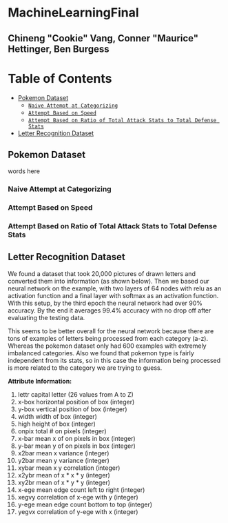 # MachineLearningFinal
## Chineng "Cookie" Vang, Conner "Maurice" Hettinger, Ben Burgess

# Table of Contents
- [Pokemon Dataset](#pokemonDataset)
    - [`Naive Attempt at Categorizing`](#naitveAttempt)  
    - [`Attempt Based on Speed`](#speedAttempt)
    - [`Attempt Based on Ratio of Total Attack Stats to Total Defense Stats`](#ratioAttempt)
- [Letter Recognition Dataset](#letterRecognition)

## Pokemon Dataset
words here

### Naive Attempt at Categorizing
### Attempt Based on Speed
### Attempt Based on Ratio of Total Attack Stats to Total Defense Stats

## Letter Recognition Dataset
We found a dataset that took 20,000 pictures of drawn letters and converted them into information (as shown below). Then we based our neural network on the example, with two layers of 64 nodes with relu as an activation function and a final layer with softmax as an activation function. With this setup, by the third epoch the neural network had over 90% accuracy. By the end it averages 99.4% accuracy with no drop off after evaluating the testing data. 

This seems to be better overall for the neural network because there are tons of examples of letters being processed from each category (a-z). Whereas the pokemon dataset only had 600 examples with extremely imbalanced categories. Also we found that pokemon type is fairly independent from its stats, so in this case the information being processed is more related to the category we are trying to guess. 

**Attribute Information:**
1. lettr capital letter (26 values from A to Z)
2. x-box horizontal position of box (integer)
3. y-box vertical position of box (integer)
4. width width of box (integer)
5. high height of box (integer)
6. onpix total # on pixels (integer)
7. x-bar mean x of on pixels in box (integer)
8. y-bar mean y of on pixels in box (integer)
9. x2bar mean x variance (integer)
10. y2bar mean y variance (integer)
11. xybar mean x y correlation (integer)
12. x2ybr mean of x * x * y (integer)
13. xy2br mean of x * y * y (integer)
14. x-ege mean edge count left to right (integer)
15. xegvy correlation of x-ege with y (integer)
16. y-ege mean edge count bottom to top (integer)
17. yegvx correlation of y-ege with x (integer)
